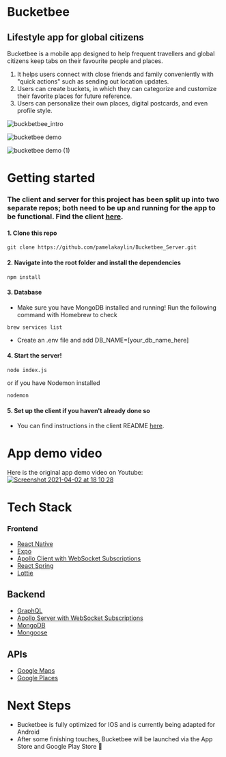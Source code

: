 # Bucketbee

## Lifestyle app for global citizens

Bucketbee is a mobile app designed to help frequent travellers and global citizens keep tabs on their favourite people and places. 
1. It helps users connect with close friends and family conveniently with "quick actions" such as sending out location updates.
2. Users can create buckets, in which they can categorize and customize their favorite places for future reference.  
3. Users can personalize their own places, digital postcards, and even profile style.

![buckbetbee_intro](https://user-images.githubusercontent.com/59074533/113441443-3d970280-93e6-11eb-8210-08a965fc2fd9.png)

![bucketbee demo](https://user-images.githubusercontent.com/59074533/113442905-d29afb00-93e8-11eb-8b6a-1aadc7963b67.png)

![bucketbee demo (1)](https://user-images.githubusercontent.com/59074533/113442697-71732780-93e8-11eb-9d1a-2a29d43b506b.png)

# Getting started

### The client and server for this project has been split up into two separate repos; both need to be up and running for the app to be functional. Find the client [here](https://github.com/pamelakaylin/Bucketbee_Client).

#### 1. Clone this repo

```
git clone https://github.com/pamelakaylin/Bucketbee_Server.git
```
#### 2. Navigate into the root folder and install the dependencies

```
npm install
```
#### 3. Database

- Make sure you have MongoDB installed and running! Run the following command with Homebrew to check 
```
brew services list 
```

- Create an .env file and add DB_NAME=[your_db_name_here]

#### 4. Start the server!
```
node index.js
```
or if you have Nodemon installed
```
nodemon
```

#### 5. Set up the client if you haven't already done so

- You can find instructions in the client README [here](https://github.com/pamelakaylin/Bucketbee_Client).


# App demo video

Here is the original app demo video on Youtube:
[![Screenshot 2021-04-02 at 18 10 28](https://user-images.githubusercontent.com/59074533/113443028-0ece5b80-93e9-11eb-952c-0cd890382c66.png)](https://www.youtube.com/watch?v=pKOvp1QCg0g)

# Tech Stack

### Frontend
- [React Native](https://reactnative.dev/)
- [Expo](https://expo.io/)
- [Apollo Client with WebSocket Subscriptions](https://www.apollographql.com/docs/react/) 
- [React Spring](https://www.react-spring.io/)
- [Lottie](https://airbnb.io/lottie/#/) 

## Backend
- [GraphQL](https://graphql.org/) 
- [Apollo Server with WebSocket Subscriptions](https://www.apollographql.com/docs/apollo-server/)
- [MongoDB](https://www.mongodb.com/)
- [Mongoose](https://mongoosejs.com/)

## APIs
- [Google Maps](https://developers.google.com/maps)
- [Google Places](https://cloud.google.com/maps-platform/places) 


# Next Steps

- Bucketbee is fully optimized for IOS and is currently being adapted for Android
- After some finishing touches, Bucketbee will be launched via the App Store and Google Play Store 🚀


